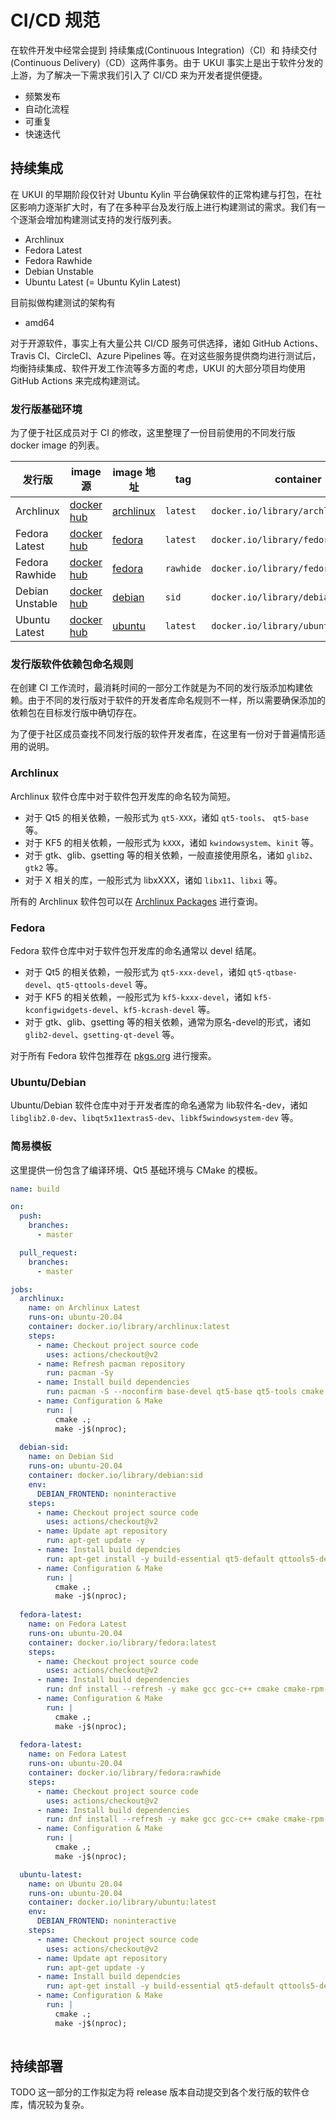 # CI/CD 规范

在软件开发中经常会提到 持续集成(Continuous Integration)（CI）和 持续交付(Continuous Delivery)（CD）这两件事务。由于 UKUI 事实上是出于软件分发的上游，为了解决一下需求我们引入了 CI/CD 来为开发者提供便捷。

* 频繁发布
* 自动化流程
* 可重复
* 快速迭代

## 持续集成

在 UKUI 的早期阶段仅针对 Ubuntu Kylin 平台确保软件的正常构建与打包，在社区影响力逐渐扩大时，有了在多种平台及发行版上进行构建测试的需求。我们有一个逐渐会增加构建测试支持的发行版列表。

* Archlinux
* Fedora Latest
* Fedora Rawhide
* Debian Unstable
* Ubuntu Latest (= Ubuntu Kylin Latest)

目前拟做构建测试的架构有

* amd64

对于开源软件，事实上有大量公共 CI/CD 服务可供选择，诸如 GitHub Actions、Travis CI、CircleCI、Azure Pipelines 等。在对这些服务提供商均进行测试后，均衡持续集成、软件开发工作流等多方面的考虑，UKUI 的大部分项目均使用 GitHub Actions 来完成构建测试。

### 发行版基础环境

为了便于社区成员对于 CI 的修改，这里整理了一份目前使用的不同发行版 docker image 的列表。

| 发行版          | image 源                              | image 地址                                      | tag       | container                            |
| --------------- | ------------------------------------- | ----------------------------------------------- | --------- | ------------------------------------ |
| Archlinux       | [docker hub](https://hub.docker.com/) | [archlinux](https://hub.docker.com/_/archlinux) | `latest`  | `docker.io/library/archlinux:latest` |
| Fedora Latest   | [docker hub](https://hub.docker.com/) | [fedora](https://hub.docker.com/_/fedora)       | `latest`  | `docker.io/library/fedora:latest`    |
| Fedora Rawhide  | [docker hub](https://hub.docker.com/) | [fedora](https://hub.docker.com/_/fedora)       | `rawhide` | `docker.io/library/fedora:rawhide`   |
| Debian Unstable | [docker hub](https://hub.docker.com/) | [debian](https://hub.docker.com/_/debian)       | `sid`     | `docker.io/library/debian:sid`       |
| Ubuntu Latest   | [docker hub](https://hub.docker.com/) | [ubuntu](https://hub.docker.com/_/ubuntu)       | `latest`  | `docker.io/library/ubuntu:latest`    |

### 发行版软件依赖包命名规则

在创建 CI 工作流时，最消耗时间的一部分工作就是为不同的发行版添加构建依赖。由于不同的发行版对于软件的开发者库命名规则不一样，所以需要确保添加的依赖包在目标发行版中确切存在。

为了便于社区成员查找不同发行版的软件开发者库，在这里有一份对于普遍情形适用的说明。

### Archlinux

Archlinux 软件仓库中对于软件包开发库的命名较为简短。

* 对于 Qt5 的相关依赖，一般形式为 `qt5-XXX`，诸如 `qt5-tools`、 `qt5-base` 等。
* 对于 KF5 的相关依赖，一般形式为 `kXXX`，诸如 `kwindowsystem`、`kinit` 等。
* 对于 gtk、glib、gsetting 等的相关依赖，一般直接使用原名，诸如 `glib2`、`gtk2` 等。
* 对于 X 相关的库，一般形式为 libxXXX，诸如 `libx11`、`libxi` 等。

所有的 Archlinux 软件包可以在 [Archlinux Packages](https://www.archlinux.org/packages) 进行查询。

### Fedora

Fedora 软件仓库中对于软件包开发库的命名通常以 devel 结尾。

* 对于 Qt5 的相关依赖，一般形式为 `qt5-xxx-devel`，诸如 `qt5-qtbase-devel`、`qt5-qttools-devel` 等。
* 对于 KF5 的相关依赖，一般形式为 `kf5-kxxx-devel`，诸如 `kf5-kconfigwidgets-devel`、`kf5-kcrash-devel` 等。
* 对于 gtk、glib、gsetting 等的相关依赖，通常为原名-devel的形式，诸如 `glib2-devel`、`gsetting-qt-devel` 等。

对于所有 Fedora 软件包推荐在 [pkgs.org](https://pkgs.org/) 进行搜索。

### Ubuntu/Debian

Ubuntu/Debian 软件仓库中对于开发者库的命名通常为 lib软件名-dev，诸如 `libglib2.0-dev`、`libqt5x11extras5-dev`、`libkf5windowsystem-dev` 等。

### 简易模板

这里提供一份包含了编译环境、Qt5 基础环境与 CMake 的模板。

```yaml
name: build

on:
  push:
    branches:
      - master

  pull_request:
    branches:
      - master

jobs:
  archlinux:
    name: on Archlinux Latest
    runs-on: ubuntu-20.04
    container: docker.io/library/archlinux:latest
    steps:
      - name: Checkout project source code
        uses: actions/checkout@v2
      - name: Refresh pacman repository
        run: pacman -Sy
      - name: Install build dependencies
        run: pacman -S --noconfirm base-devel qt5-base qt5-tools cmake 
      - name: Configuration & Make
        run: |
          cmake .;
          make -j$(nproc);
  
  debian-sid:
    name: on Debian Sid
    runs-on: ubuntu-20.04
    container: docker.io/library/debian:sid
    env:
      DEBIAN_FRONTEND: noninteractive
    steps:
      - name: Checkout project source code
        uses: actions/checkout@v2
      - name: Update apt repository
        run: apt-get update -y
      - name: Install build dependcies
        run: apt-get install -y build-essential qt5-default qttools5-dev-tools cmake
      - name: Configuration & Make
        run: |
          cmake .;
          make -j$(nproc);
  
  fedora-latest:
    name: on Fedora Latest
    runs-on: ubuntu-20.04
    container: docker.io/library/fedora:latest    
    steps:
      - name: Checkout project source code
        uses: actions/checkout@v2
      - name: Install build dependencies
        run: dnf install --refresh -y make gcc gcc-c++ cmake cmake-rpm-macros autoconf automake qt5-rpm-macros qt5-qtbase-devel qt5-qttools-devel
      - name: Configuration & Make
        run: |
          cmake .;
          make -j$(nproc);
  
  fedora-latest:
    name: on Fedora Latest
    runs-on: ubuntu-20.04
    container: docker.io/library/fedora:rawhide
    steps:
      - name: Checkout project source code
        uses: actions/checkout@v2
      - name: Install build dependencies
        run: dnf install --refresh -y make gcc gcc-c++ cmake cmake-rpm-macros autoconf automake qt5-rpm-macros qt5-qtbase-devel qt5-qttools-devel
      - name: Configuration & Make
        run: |
          cmake .;
          make -j$(nproc);

  ubuntu-latest:
    name: on Ubuntu 20.04
    runs-on: ubuntu-20.04
    container: docker.io/library/ubuntu:latest
    env:
      DEBIAN_FRONTEND: noninteractive
    steps:
      - name: Checkout project source code
        uses: actions/checkout@v2
      - name: Update apt repository
        run: apt-get update -y
      - name: Install build dependcies
        run: apt-get install -y build-essential qt5-default qttools5-dev-tools cmake
      - name: Configuration & Make
        run: |
          cmake .;
          make -j$(nproc);
      
```

## 持续部署

TODO 这一部分的工作拟定为将 release 版本自动提交到各个发行版的软件仓库，情况较为复杂。

